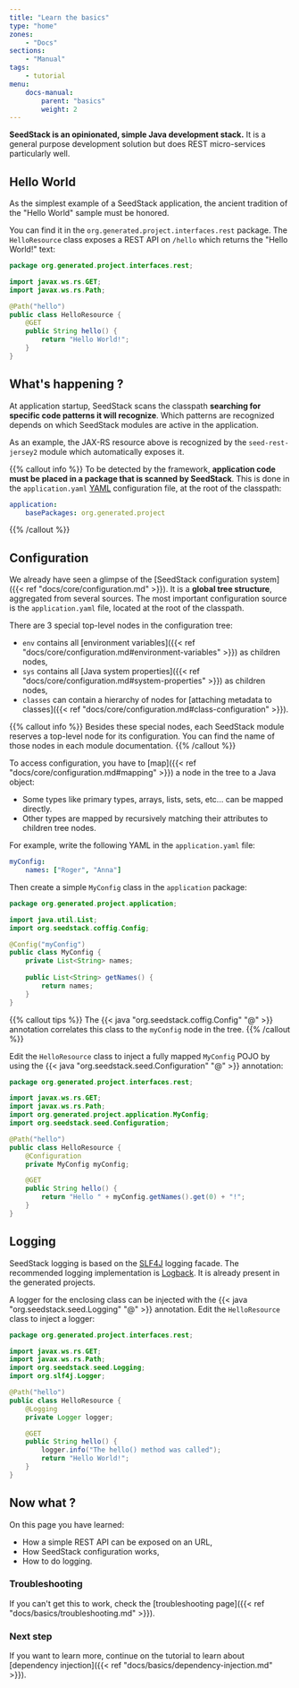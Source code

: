 ```yaml
---
title: "Learn the basics"
type: "home"
zones:
    - "Docs"
sections:
    - "Manual"    
tags:
    - tutorial
menu:
    docs-manual:
        parent: "basics"
        weight: 2
---
```


**SeedStack is an opinionated, simple Java development stack.** It is a general purpose development solution but does
REST micro-services particularly well.<!--more-->

## Hello World

As the simplest example of a SeedStack application, the ancient tradition of the "Hello World" sample must be honored. 

You can find it in the `org.generated.project.interfaces.rest` package. The `HelloResource` class exposes a REST API
on `/hello` which returns the "Hello World!" text:

```java
package org.generated.project.interfaces.rest;

import javax.ws.rs.GET;
import javax.ws.rs.Path;

@Path("hello")
public class HelloResource {
    @GET
    public String hello() {
        return "Hello World!";
    }
}
``` 

## What's happening ?

At application startup, SeedStack scans the classpath **searching for specific code patterns it will recognize**. Which
patterns are recognized depends on which SeedStack modules are active in the application. 

As an example, the JAX-RS resource above is recognized by the `seed-rest-jersey2` module which automatically exposes it.

{{% callout info %}}
To be detected by the framework, **application code must be placed in a package that is scanned by SeedStack**. 
This is done in the `application.yaml` [YAML](https://en.wikipedia.org/wiki/YAML) configuration file, at the root of the 
classpath:

```yaml
application:
    basePackages: org.generated.project
```  
{{% /callout %}}

## Configuration

We already have seen a glimpse of the [SeedStack configuration system]({{< ref "docs/core/configuration.md" >}}). It is
a **global tree structure**, aggregated from several sources. The most important configuration source is the 
`application.yaml` file, located at the root of the classpath.

There are 3 special top-level nodes in the configuration tree:

* `env` contains all [environment variables]({{< ref "docs/core/configuration.md#environment-variables" >}}) as children nodes,
* `sys` contains all [Java system properties]({{< ref "docs/core/configuration.md#system-properties" >}}) as children nodes,
* `classes` can contain a hierarchy of nodes for [attaching metadata to classes]({{< ref "docs/core/configuration.md#class-configuration" >}}).

{{% callout info %}}
Besides these special nodes, each SeedStack module reserves a top-level node for its configuration. You can find
the name of those nodes in each module documentation. 
{{% /callout %}}

To access configuration, you have to [map]({{< ref "docs/core/configuration.md#mapping" >}}) a node in the tree to a Java object:

* Some types like primary types, arrays, lists, sets, etc... can be mapped directly.
* Other types are mapped by recursively matching their attributes to children tree nodes.

For example, write the following YAML in the `application.yaml` file:

```yaml
myConfig:
    names: ["Roger", "Anna"]
```  

Then create a simple `MyConfig` class in the `application` package:

```java
package org.generated.project.application;

import java.util.List;
import org.seedstack.coffig.Config;

@Config("myConfig")
public class MyConfig {
    private List<String> names;
    
    public List<String> getNames() {
        return names;
    }
}
``` 

{{% callout tips %}}
The {{< java "org.seedstack.coffig.Config" "@" >}} annotation correlates this class to the `myConfig` node in 
the tree.
{{% /callout %}}

Edit the `HelloResource` class to inject a fully mapped `MyConfig` POJO by using the 
{{< java "org.seedstack.seed.Configuration" "@" >}} annotation:

```java
package org.generated.project.interfaces.rest;

import javax.ws.rs.GET;
import javax.ws.rs.Path;
import org.generated.project.application.MyConfig;
import org.seedstack.seed.Configuration;

@Path("hello")
public class HelloResource {
    @Configuration
    private MyConfig myConfig;

    @GET
    public String hello() {
        return "Hello " + myConfig.getNames().get(0) + "!";
    }
}
``` 

## Logging

SeedStack logging is based on the [SLF4J](https://www.slf4j.org/) logging facade. The recommended logging implementation
is [Logback](https://logback.qos.ch/). It is already present in the generated projects. 

A logger for the enclosing class can be injected with the {{< java "org.seedstack.seed.Logging" "@" >}} annotation. Edit 
the `HelloResource` class to inject a logger:

```java
package org.generated.project.interfaces.rest;

import javax.ws.rs.GET;
import javax.ws.rs.Path;
import org.seedstack.seed.Logging;
import org.slf4j.Logger;

@Path("hello")
public class HelloResource {
    @Logging
    private Logger logger;

    @GET
    public String hello() {
        logger.info("The hello() method was called");
        return "Hello World!";
    }
}
``` 

## Now what ?

On this page you have learned:

* How a simple REST API can be exposed on an URL,
* How SeedStack configuration works,
* How to do logging.

### Troubleshooting

If you can't get this to work, check the [troubleshooting page]({{< ref "docs/basics/troubleshooting.md" >}}).

### Next step

If you want to learn more, continue on the tutorial to learn about [dependency injection]({{< ref "docs/basics/dependency-injection.md" >}}).
